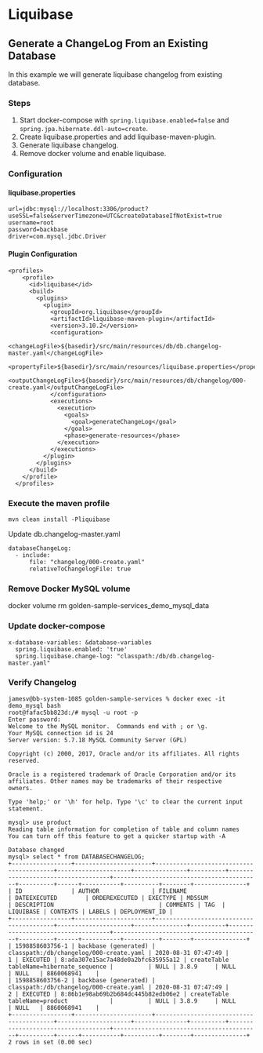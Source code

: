 # Liquibase

## Generate a ChangeLog From an Existing Database

In this example we will generate liquibase changelog from existing database.

### Steps
1. Start docker-compose with `spring.liquibase.enabled=false` and `spring.jpa.hibernate.ddl-auto=create`.
2. Create liquibase.properties and add liquibase-maven-plugin.
3. Generate liquibase changelog.
4. Remove docker volume and enable liquibase.

### Configuration

#### liquibase.properties
```
url=jdbc:mysql://localhost:3306/product?useSSL=false&serverTimezone=UTC&createDatabaseIfNotExist=true
username=root
password=backbase
driver=com.mysql.jdbc.Driver
```

#### Plugin Configuration
```
<profiles>
    <profile>
      <id>liquibase</id>
      <build>
        <plugins>
          <plugin>
            <groupId>org.liquibase</groupId>
            <artifactId>liquibase-maven-plugin</artifactId>
            <version>3.10.2</version>
            <configuration>
              <changeLogFile>${basedir}/src/main/resources/db/db.changelog-master.yaml</changeLogFile>
              <propertyFile>${basedir}/src/main/resources/liquibase.properties</propertyFile>
              <outputChangeLogFile>${basedir}/src/main/resources/db/changelog/000-create.yaml</outputChangeLogFile>
            </configuration>
            <executions>
              <execution>
                <goals>
                  <goal>generateChangeLog</goal>
                </goals>
                <phase>generate-resources</phase>
              </execution>
            </executions>
          </plugin>
        </plugins>
      </build>
    </profile>
  </profiles>
```

### Execute the maven profile
    mvn clean install -Pliquibase

Update db.changelog-master.yaml
```
databaseChangeLog:
  - include:
      file: "changelog/000-create.yaml"
      relativeToChangelogFile: true
```

### Remove Docker MySQL volume
docker volume rm golden-sample-services_demo_mysql_data

### Update docker-compose
```
x-database-variables: &database-variables
  spring.liquibase.enabled: 'true'
  spring.liquibase.change-log: "classpath:/db/db.changelog-master.yaml"
```

### Verify Changelog
```
jamesv@bb-system-1085 golden-sample-services % docker exec -it demo_mysql bash
root@fafac5bb823d:/# mysql -u root -p
Enter password: 
Welcome to the MySQL monitor.  Commands end with ; or \g.
Your MySQL connection id is 24
Server version: 5.7.18 MySQL Community Server (GPL)

Copyright (c) 2000, 2017, Oracle and/or its affiliates. All rights reserved.

Oracle is a registered trademark of Oracle Corporation and/or its
affiliates. Other names may be trademarks of their respective
owners.

Type 'help;' or '\h' for help. Type '\c' to clear the current input statement.

mysql> use product
Reading table information for completion of table and column names
You can turn off this feature to get a quicker startup with -A

Database changed
mysql> select * from DATABASECHANGELOG;
+-----------------+----------------------+-----------------------------------------+---------------------+---------------+----------+------------------------------------+------------------------------------------+----------+------+-----------+----------+--------+---------------+
| ID              | AUTHOR               | FILENAME                                | DATEEXECUTED        | ORDEREXECUTED | EXECTYPE | MD5SUM                             | DESCRIPTION                              | COMMENTS | TAG  | LIQUIBASE | CONTEXTS | LABELS | DEPLOYMENT_ID |
+-----------------+----------------------+-----------------------------------------+---------------------+---------------+----------+------------------------------------+------------------------------------------+----------+------+-----------+----------+--------+---------------+
| 1598858603756-1 | backbase (generated) | classpath:/db/changelog/000-create.yaml | 2020-08-31 07:47:49 |             1 | EXECUTED | 8:ada307e15ac7a48de0a2bfc635955a12 | createTable tableName=hibernate_sequence |          | NULL | 3.8.9     | NULL     | NULL   | 8860068941    |
| 1598858603756-2 | backbase (generated) | classpath:/db/changelog/000-create.yaml | 2020-08-31 07:47:49 |             2 | EXECUTED | 8:86b1e98ab69b2b684dc445b82edb06e2 | createTable tableName=product            |          | NULL | 3.8.9     | NULL     | NULL   | 8860068941    |
+-----------------+----------------------+-----------------------------------------+---------------------+---------------+----------+------------------------------------+------------------------------------------+----------+------+-----------+----------+--------+---------------+
2 rows in set (0.00 sec)
```

